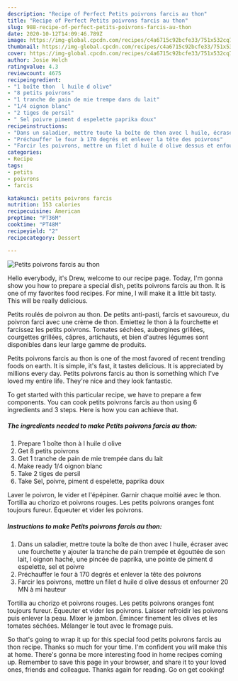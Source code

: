 ```yaml
---
description: "Recipe of Perfect Petits poivrons farcis au thon"
title: "Recipe of Perfect Petits poivrons farcis au thon"
slug: 988-recipe-of-perfect-petits-poivrons-farcis-au-thon
date: 2020-10-12T14:09:46.789Z
image: https://img-global.cpcdn.com/recipes/c4a6715c92bcfe33/751x532cq70/petits-poivrons-farcis-au-thon-photo-principale-de-la-recette.jpg
thumbnail: https://img-global.cpcdn.com/recipes/c4a6715c92bcfe33/751x532cq70/petits-poivrons-farcis-au-thon-photo-principale-de-la-recette.jpg
cover: https://img-global.cpcdn.com/recipes/c4a6715c92bcfe33/751x532cq70/petits-poivrons-farcis-au-thon-photo-principale-de-la-recette.jpg
author: Josie Welch
ratingvalue: 4.3
reviewcount: 4675
recipeingredient:
- "1 boîte thon  l huile d olive"
- "8 petits poivrons"
- "1 tranche de pain de mie trempe dans du lait"
- "1/4 oignon blanc"
- "2 tiges de persil"
- " Sel poivre piment d espelette paprika doux"
recipeinstructions:
- "Dans un saladier, mettre toute la boîte de thon avec l huile, écraser avec une fourchette y ajouter la tranche de pain trempée et égouttée de son lait, l oignon haché, une pincée de paprika, une pointe de piment d espelette, sel et poivre"
- "Préchauffer le four à 170 degrés et enlever la tête des poivrons"
- "Farcir les poivrons, mettre un filet d huile d olive dessus et enfourner 20 MN à mi hauteur"
categories:
- Recipe
tags:
- petits
- poivrons
- farcis

katakunci: petits poivrons farcis 
nutrition: 153 calories
recipecuisine: American
preptime: "PT36M"
cooktime: "PT48M"
recipeyield: "2"
recipecategory: Dessert

---
```



![Petits poivrons farcis au thon](https://img-global.cpcdn.com/recipes/c4a6715c92bcfe33/751x532cq70/petits-poivrons-farcis-au-thon-photo-principale-de-la-recette.jpg)

Hello everybody, it's Drew, welcome to our recipe page. Today, I'm gonna show you how to prepare a special dish, petits poivrons farcis au thon. It is one of my favorites food recipes. For mine, I will make it a little bit tasty. This will be really delicious.

Petits roulés de poivron au thon. De petits anti-pasti, farcis et savoureux, du poivron farci avec une crème de thon. Emiettez le thon à la fourchette et farcissez les petits poivrons. Tomates séchées, aubergines grillées, courgettes grillées, câpres, artichauts, et bien d&#39;autres légumes sont disponibles dans leur large gamme de produits.

Petits poivrons farcis au thon is one of the most favored of recent trending foods on earth. It is simple, it's fast, it tastes delicious. It is appreciated by millions every day. Petits poivrons farcis au thon is something which I've loved my entire life. They're nice and they look fantastic.


To get started with this particular recipe, we have to prepare a few components. You can cook petits poivrons farcis au thon using 6 ingredients and 3 steps. Here is how you can achieve that.

<!--inarticleads1-->

##### The ingredients needed to make Petits poivrons farcis au thon:

1. Prepare 1 boîte thon à l huile d olive
1. Get 8 petits poivrons
1. Get 1 tranche de pain de mie trempée dans du lait
1. Make ready 1/4 oignon blanc
1. Take 2 tiges de persil
1. Take  Sel, poivre, piment d espelette, paprika doux


Laver le poivron, le vider et l&#39;épépiner. Garnir chaque moitié avec le thon. Tortilla au chorizo et poivrons rouges. Les petits poivrons oranges font toujours fureur. Équeuter et vider les poivrons. 

<!--inarticleads2-->

##### Instructions to make Petits poivrons farcis au thon:

1. Dans un saladier, mettre toute la boîte de thon avec l huile, écraser avec une fourchette y ajouter la tranche de pain trempée et égouttée de son lait, l oignon haché, une pincée de paprika, une pointe de piment d espelette, sel et poivre
1. Préchauffer le four à 170 degrés et enlever la tête des poivrons
1. Farcir les poivrons, mettre un filet d huile d olive dessus et enfourner 20 MN à mi hauteur


Tortilla au chorizo et poivrons rouges. Les petits poivrons oranges font toujours fureur. Équeuter et vider les poivrons. Laisser refroidir les poivrons puis enlever la peau. Mixer le jambon. Émincer finement les olives et les tomates séchées. Mélanger le tout avec le fromage puis. 

So that's going to wrap it up for this special food petits poivrons farcis au thon recipe. Thanks so much for your time. I'm confident you will make this at home. There's gonna be more interesting food in home recipes coming up. Remember to save this page in your browser, and share it to your loved ones, friends and colleague. Thanks again for reading. Go on get cooking!

